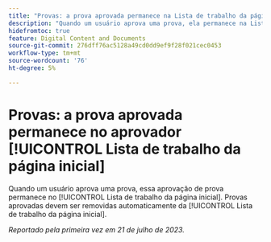 ```yaml
---
title: "Provas: a prova aprovada permanece na Lista de trabalho da página inicial do aprovador"
description: "Quando um usuário aprova uma prova, ela permanece na Lista de trabalho da página inicial do usuário. Provas aprovadas devem ser removidas automaticamente da Lista de trabalho da página inicial."
hidefromtoc: true
feature: Digital Content and Documents
source-git-commit: 276dff76ac5128a49cd0dd9ef9f28f021cec0453
workflow-type: tm+mt
source-wordcount: '76'
ht-degree: 5%

---
```



# Provas: a prova aprovada permanece no aprovador [!UICONTROL Lista de trabalho da página inicial]

<!--WF and WFP TOCs-->

Quando um usuário aprova uma prova, essa aprovação de prova permanece no [!UICONTROL Lista de trabalho da página inicial]. Provas aprovadas devem ser removidas automaticamente da [!UICONTROL Lista de trabalho da página inicial].

_Reportado pela primeira vez em 21 de julho de 2023._

